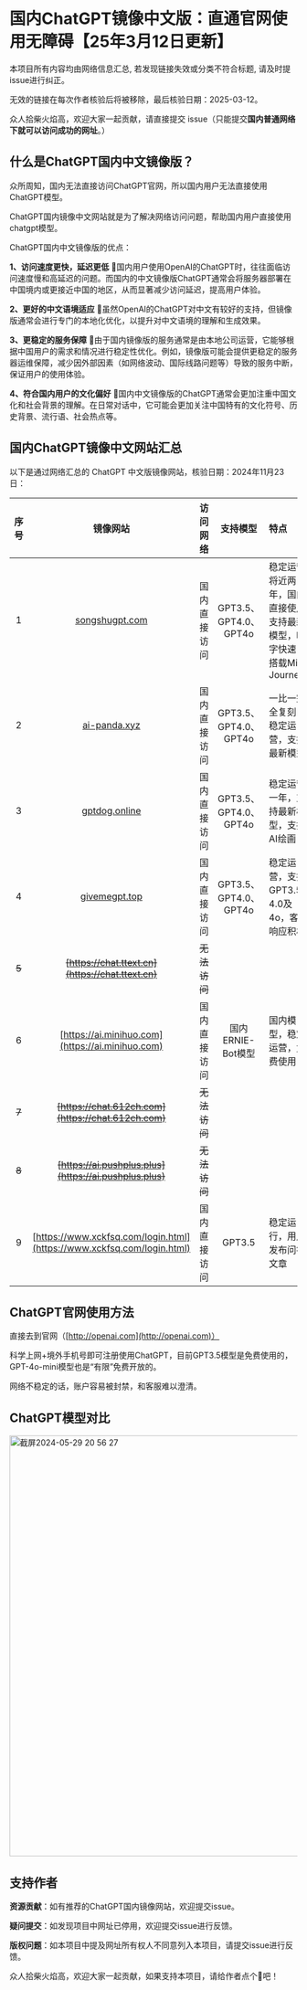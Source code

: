 # 国内ChatGPT镜像中文版：直通官网使用无障碍【25年3月12日更新】

本项目所有内容均由网络信息汇总, 若发现链接失效或分类不符合标题, 请及时提issue进行纠正。

无效的链接在每次作者核验后将被移除，最后核验日期：2025-03-12。

众人拾柴火焰高，欢迎大家一起贡献，请直接提交 issue（只能提交**国内普通网络下就可以访问成功的网址**。）

## 什么是ChatGPT国内中文镜像版？
众所周知，国内无法直接访问ChatGPT官网，所以国内用户无法直接使用ChatGPT模型。

ChatGPT国内镜像中文网站就是为了解决网络访问问题，帮助国内用户直接使用chatgpt模型。

ChatGPT国内中文镜像版的优点：

**1、访问速度更快，延迟更低** 🌟国内用户使用OpenAI的ChatGPT时，往往面临访问速度慢和高延迟的问题。而国内的中文镜像版ChatGPT通常会将服务器部署在中国境内或更接近中国的地区，从而显著减少访问延迟，提高用户体验。

**2、更好的中文语境适应** 🌟虽然OpenAI的ChatGPT对中文有较好的支持，但镜像版通常会进行专门的本地化优化，以提升对中文语境的理解和生成效果。

**3、更稳定的服务保障** 🌟由于国内镜像版的服务通常是由本地公司运营，它能够根据中国用户的需求和情况进行稳定性优化。例如，镜像版可能会提供更稳定的服务器运维保障，减少因外部因素（如网络波动、国际线路问题等）导致的服务中断，保证用户的使用体验。

**4、符合国内用户的文化偏好** 🌟国内中文镜像版的ChatGPT通常会更加注重中国文化和社会背景的理解。在日常对话中，它可能会更加关注中国特有的文化符号、历史背景、流行语、社会热点等。

## 国内ChatGPT镜像中文网站汇总
以下是通过网络汇总的 ChatGPT 中文版镜像网站，核验日期：2024年11月23日：

|序号|镜像网站|访问网络|支持模型|特点|
|:---:|:---:|:----:|:----:|:--|
| 1 | [songshugpt.com](songshugpt.com) | 国内直接访问 | GPT3.5、GPT4.0、GPT4o|稳定运营将近两年，国内直接使用支持最新模型，吐字快速，搭载Mid-Journey
| 2 | [ai-panda.xyz](ai-panda.xyz) | 国内直接访问 |GPT3.5、GPT4.0、GPT4o|一比一完全复刻，稳定运营，支持最新模型
| 3 | [gptdog.online](gptdog.online)|国内直接访问|GPT3.5、GPT4.0、GPT4o|稳定运营一年，支持最新模型，支持AI绘画
| 4 | [givemegpt.top](givemegpt.top)|国内直接访问|GPT3.5、GPT4.0、GPT4o|稳定运营，支持GPT3.5、4.0及4o，客服响应积极
|~~5~~| ~~[https://chat.ttext.cn](https://chat.ttext.cn)~~|~~无法访问~~|
| 6 | [https://ai.minihuo.com](https://ai.minihuo.com)|国内直接访问|国内ERNIE-Bot模型|国内模型，稳定运营，免费使用
| ~~7~~ | ~~[https://chat.612ch.com](https://chat.612ch.com)~~|~~无法访问~~
|~~8~~|~~[https://ai.pushplus.plus](https://ai.pushplus.plus)~~|~~无法访问~~
| 9 | [https://www.xckfsq.com/login.html](https://www.xckfsq.com/login.html)|国内直接访问|GPT3.5|稳定运行，用户发布问答文章

## ChatGPT官网使用方法
直接去到官网（[http://openai.com](http://openai.com)）

科学上网+境外手机号即可注册使用ChatGPT，目前GPT3.5模型是免费使用的，GPT-4o-mini模型也是“有限”免费开放的。

网络不稳定的话，账户容易被封禁，和客服难以澄清。

## ChatGPT模型对比
<img width="737" alt="截屏2024-05-29 20 56 27" src="https://github.com/user-attachments/assets/7d8f493d-af1a-4440-a14f-cdb537367d43">

## 支持作者

**资源贡献**：如有推荐的ChatGPT国内镜像网站，欢迎提交issue。

**疑问提交**：如发现项目中网址已停用，欢迎提交issue进行反馈。

**版权问题**：如本项目中提及网址所有权人不同意列入本项目，请提交issue进行反馈。

众人拾柴火焰高，欢迎大家一起贡献，如果支持本项目，请给作者点个🌟吧！
